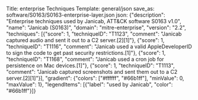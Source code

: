 Title: enterprise Techniques
Template: general/json
save_as: software/S0163/S0163-enterprise-layer.json
json: {"description": "Enterprise techniques used by Janicab, ATT&CK software S0163 v1.0", "name": "Janicab (S0163)", "domain": "mitre-enterprise", "version": "2.2", "techniques": [{"score": 1, "techniqueID": "T1123", "comment": "Janicab captured audio and sent it out to a C2 server.[2][1]"}, {"score": 1, "techniqueID": "T1116", "comment": "Janicab used a valid AppleDeveloperID to sign the code to get past security restrictions.[1]"}, {"score": 1, "techniqueID": "T1168", "comment": "Janicab used a cron job for persistence on Mac devices.[1]"}, {"score": 1, "techniqueID": "T1113", "comment": "Janicab captured screenshots and sent them out to a C2 server.[2][1]"}], "gradient": {"colors": ["#ffffff", "#66b1ff"], "minValue": 0, "maxValue": 1}, "legendItems": [{"label": "used by Janicab", "color": "#66b1ff"}]}